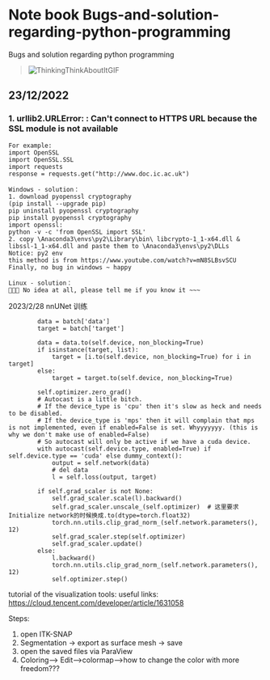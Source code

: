 # Note book Bugs-and-solution-regarding-python-programming
Bugs and solution regarding python programming 
> ![ThinkingThinkAboutItGIF](https://user-images.githubusercontent.com/67893091/209397836-16f7c39b-304e-4dc9-b854-e4b8734ec6a9.gif)
## 23/12/2022
### 1. urllib2.URLError: <urlopen error unknown url type: https>: Can't connect to HTTPS URL because the SSL module is not available
```
For example:  
import OpenSSL
import OpenSSL.SSL
import requests
response = requests.get("http://www.doc.ic.ac.uk")
```
```
Windows - solution： 
1. download pyopenssl cryptography
(pip install --upgrade pip)
pip uninstall pyopenssl cryptography
pip install pyopenssl cryptography
import openssl:
python -v -c 'from OpenSSL import SSL'
2. copy \Anaconda3\envs\py2\Library\bin\ libcrypto-1_1-x64.dll & libssl-1_1-x64.dll and paste them to \Anaconda3\envs\py2\DLLs 
Notice: py2 env
this method is from https://www.youtube.com/watch?v=mN8SLBsvSCU
Finally, no bug in windows ~ happy
```
 ```
Linux - solution： 
 🥹🥹🥹 No idea at all, please tell me if you know it ~~~
 ```
 
2023/2/28 nnUNet 训练 
```
        data = batch['data']
        target = batch['target']

        data = data.to(self.device, non_blocking=True)
        if isinstance(target, list):
            target = [i.to(self.device, non_blocking=True) for i in target]
        else:
            target = target.to(self.device, non_blocking=True)

        self.optimizer.zero_grad()
        # Autocast is a little bitch.
        # If the device_type is 'cpu' then it's slow as heck and needs to be disabled.
        # If the device_type is 'mps' then it will complain that mps is not implemented, even if enabled=False is set. Whyyyyyyy. (this is why we don't make use of enabled=False)
        # So autocast will only be active if we have a cuda device.
        with autocast(self.device.type, enabled=True) if self.device.type == 'cuda' else dummy_context():
            output = self.network(data)
            # del data
            l = self.loss(output, target)

        if self.grad_scaler is not None:
            self.grad_scaler.scale(l).backward()
            self.grad_scaler.unscale_(self.optimizer)  # 这里要求Initialize network的时候换成.to(dtype=torch.float32)
            torch.nn.utils.clip_grad_norm_(self.network.parameters(), 12)
            self.grad_scaler.step(self.optimizer)
            self.grad_scaler.update()
        else:
            l.backward()
            torch.nn.utils.clip_grad_norm_(self.network.parameters(), 12)
            self.optimizer.step()
 ```
tutorial of the visualization tools:
useful links:
https://cloud.tencent.com/developer/article/1631058

Steps:
1. open ITK-SNAP 
2. Segmentation -> export as surface mesh -> save
3. open the saved files via ParaView
4. Coloring--> Edit-->colormap-->how to change the color with more freedom???
